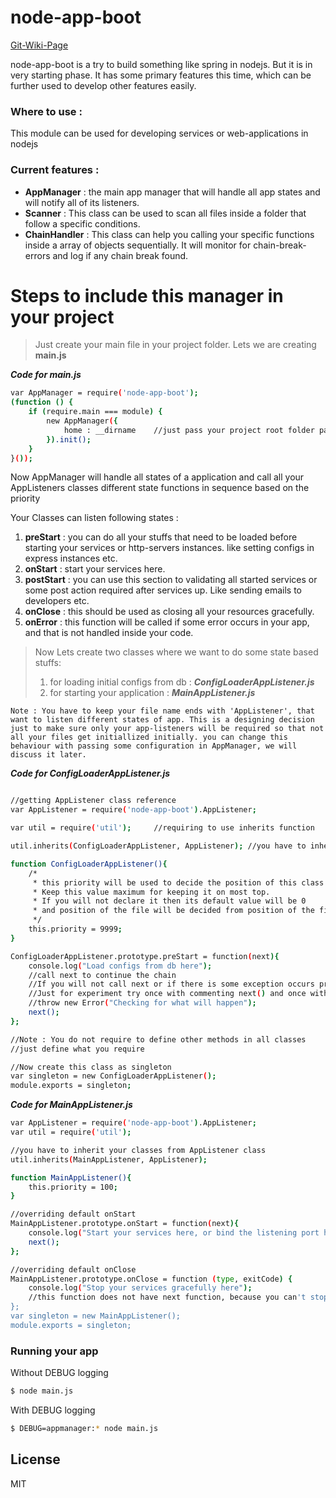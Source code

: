 # node-app-boot
[Git-Wiki-Page]

node-app-boot is a try to build something like spring in nodejs. But it is in very starting phase. It has some primary features this time, which can be further used to develop other features easily. 

### Where to use :
This module can be used for developing services or web-applications in nodejs

### Current features :
  - **AppManager** : the main app manager that will handle all app states and will notify all of its listeners.
  - **Scanner** : This class can be used to scan all files inside a folder that follow a specific conditions.
  - **ChainHandler** : This class can help you calling your specific functions inside a array of objects sequentially. It will monitor for chain-break-errors and log if any chain break found.

# Steps to include this manager in your project

>Just create your main file in your project folder. Lets we are creating **main.js**

***Code for main.js***
```sh
var AppManager = require('node-app-boot');
(function () {
    if (require.main === module) {
        new AppManager({
            home : __dirname    //just pass your project root folder path in home
        }).init();
    }
}());
```

Now AppManager will handle all states of a application and call all your AppListeners classes different state functions in sequence based on the priority

Your Classes can listen following states :
1. **preStart** : you can do all your stuffs that need to be loaded before starting your services or http-servers instances. like setting configs in express instances etc. 
2. **onStart** : start your services here.
3. **postStart** : you can use this section to validating all started services or some post action required after services up. Like sending emails to developers etc.
4. **onClose** : this should be used as closing all your resources gracefully.
5. **onError** : this function will be called if some error occurs in your app, and that is not handled inside your code.

>Now Lets create two classes where we want to do some state based stuffs:
> 1. for loading initial configs from db : ***ConfigLoaderAppListener.js***
> 2. for starting your application : ***MainAppListener.js***

`Note : You have to keep your file name ends with 'AppListener', that want to listen different states of app. This is a designing decision just to make sure only your app-listeners will be required so that not all your files get initiallized initially. you can change this behaviour with passing some configuration in AppManager, we will discuss it later.`

***Code for ConfigLoaderAppListener.js***
```sh

//getting AppListener class reference
var AppListener = require('node-app-boot').AppListener;

var util = require('util');     //requiring to use inherits function

util.inherits(ConfigLoaderAppListener, AppListener); //you have to inherit your classes from AppListener class

function ConfigLoaderAppListener(){
    /*
     * this priority will be used to decide the position of this class in chain calling
     * Keep this value maximum for keeping it on most top.
     * If you will not declare it then its default value will be 0 
     * and position of the file will be decided from position of the file in directory traversing.
     */
    this.priority = 9999;   
}

ConfigLoaderAppListener.prototype.preStart = function(next){
    console.log("Load configs from db here");
    //call next to continue the chain
    //If you will not call next or if there is some exception occurs prior to calling this function then AppManager will inform you this on console.log
    //Just for experiment try once with commenting next() and once with throwing error previous to calling next()
    //throw new Error("Checking for what will happen");
    next();
};

//Note : You do not require to define other methods in all classes
//just define what you require

//Now create this class as singleton
var singleton = new ConfigLoaderAppListener();
module.exports = singleton;
```

***Code for MainAppListener.js***
```sh
var AppListener = require('node-app-boot').AppListener;
var util = require('util');

//you have to inherit your classes from AppListener class
util.inherits(MainAppListener, AppListener); 

function MainAppListener(){
    this.priority = 100;
}

//overriding default onStart
MainAppListener.prototype.onStart = function(next){
    console.log("Start your services here, or bind the listening port here");
    next();
};

//overriding default onClose
MainAppListener.prototype.onClose = function (type, exitCode) {
    console.log("Stop your services gracefully here");
    //this function does not have next function, because you can't stop your app from shutdown from here
};
var singleton = new MainAppListener();
module.exports = singleton;
```

### Running your app

Without DEBUG logging
```sh
$ node main.js
```

With DEBUG logging
```sh
$ DEBUG=appmanager:* node main.js
```

License
----
MIT

[//]: # (Reference links)
   [Git-Wiki-Page]: <https://github.com/vivek43nit/node-app-boot/wiki>
   [git-repo-url]: <https://github.com/vivek43nit/node-app-boot.git>
